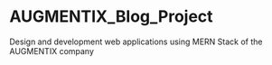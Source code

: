 # AUGMENTIX_Blog_Project
Design and development web applications using MERN Stack of the AUGMENTIX company
